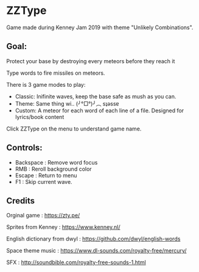 # ZZType

Game made during Kenney Jam 2019 with theme "Unlikely Combinations".

## Goal:

Protect your base by destroying every meteors before they reach it

Type words to fire missiles on meteors.

There is 3 game modes to play:
- Classic: Inifinite waves, keep the base safe as mush as you can.
- Theme: Same thing wi.. (╯°□°)╯︵ sʇǝssɐ
- Custom: A meteor for each word of each line of a file. Designed for lyrics/book content

Click ZZType  on the menu to understand game name.

## Controls:
- Backspace : Remove word focus
- RMB : Reroll background color
- Escape : Return to menu
- F1 : Skip current wave. 

## Credits

Orginal game : https://zty.pe/

Sprites from Kenney : https://www.kenney.nl/

English dictionary from dwyl : https://github.com/dwyl/english-words

Space theme music : https://www.dl-sounds.com/royalty-free/mercury/

SFX : http://soundbible.com/royalty-free-sounds-1.html
